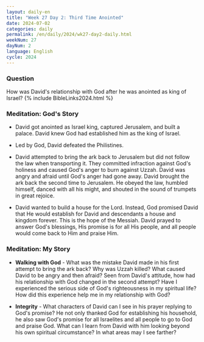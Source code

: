 ```yaml
---
layout: daily-en
title: "Week 27 Day 2: Third Time Anointed"
date: 2024-07-02
categories: daily
permalink: /en/daily/2024/wk27-day2-daily.html
weekNum: 27
dayNum: 2
language: English
cycle: 2024
---
```

### Question     
How was David's relationship with God after he was anointed as king of Israel?
{% include BibleLinks2024.html %} 

### Meditation: God's Story   
+ David got anointed as Israel king, captured Jerusalem, and built a palace. David knew God had established him as the king of Israel. 

+ Led by God, David defeated the Philistines. 

+ David attempted to bring the ark back to Jerusalem but did not follow the law when transporting it. They committed infraction against God's holiness and caused God's anger to burn against Uzzah. David was angry and afraid until God's anger had gone away. David brought the ark back the second time to Jerusalem. He obeyed the law, humbled himself, danced with all his might, and shouted in the sound of trumpets in great rejoice. 

+ David wanted to build a house for the Lord. Instead, God promised David that He would establish for David and descendants a house and kingdom forever. This is the hope of the Messiah. David prayed to answer God's blessings, His promise is for all His people, and all people would come back to Him and praise Him. 

### Meditation: My Story   
+ **Walking with God** - What was the mistake David made in his first attempt to bring the ark back? Why was Uzzah killed? What caused David to be angry and then afraid? Seen from David's attitude, how had his relationship with God changed in the second attempt? Have I experienced the serious side of God's righteousness in my spiritual life? How did this experience help me in my relationship with God? 

+ **Integrity** - What characters of David can I see in his prayer replying to God's promise? He not only thanked God for establishing his household, he also saw God's promise for all Israelites and all people to go to God and praise God. What can I learn from David with him looking beyond his own spiritual circumstance? In what areas may I see farther? 
